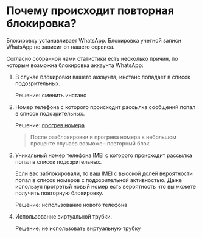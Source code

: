 # Почему происходит повторная блокировка?

Блокировку устанавливает WhatsApp. Блокировка учетной записи WhatsApp не зависит от нашего сервиса.

Согласно собранной нами статистики есть несколько причин, по которым возможна блокировка аккаунта WhatsApp:

1. В случае блокировки вашего аккаунта, инстанс попадает в список подозрительных. 

    Решение: сменить инстанс

2. Номер телефона с которого происходит рассылка сообщений попал в список подозрительных. 

    Решение: [прогрев номера](../faq/how-to-protect-number-from-ban.md)

    > После разблокировки и прогрева номера в небольшом проценте случаев возможен повторный блок

3. Уникальный номер телефона IMEI с которого происходит рассылка попал в список подозрительных. 

    Если вас заблокировали, то ваш IMEI с высокой долей вероятности попал в список номеров с подозрительной активностью. Даже используя прогретый новый номер есть вероятность что вы можете получить повторную блокировку. 

    Решение: использование нового телефона 
    
4. Использование виртуальной трубки.

    Решение: не использовать виртуальную трубку